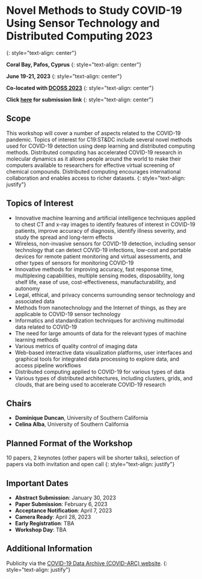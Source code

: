 # Novel Methods to Study COVID-19 Using Sensor Technology and Distributed Computing 2023
{: style="text-align: center"}

**Coral Bay, Pafos, Cyprus**
{: style="text-align: center"}

**June 19-21, 2023**
{: style="text-align: center"}

**Co-located with [DCOSS 2023](https://dcoss.org/)**
{: style="text-align: center"}

**Click [here](https://easychair.org/conferences/?conf=c19stdc2022) for submission link**
{: style="text-align: center"}

## Scope
This workshop will cover a number of aspects related to the COVID-19 pandemic. Topics of interest for C19:ST&DC include several novel methods used for COVID-19 detection using deep learning and distributed computing methods. Distributed computing has accelerated COVID-19 research in molecular dynamics as it allows people around the world to make their computers available to researchers for effective virtual screening of chemical compounds. Distributed computing encourages international collaboration and enables access to richer datasets.
{: style="text-align: justify"}

## Topics of Interest
- Innovative machine learning and artificial intelligence techniques applied to chest CT and x-ray images to identify features of interest in COVID-19 patients, improve accuracy of diagnosis, identify illness severity, and study the spread and long-term effects 
- Wireless, non-invasive sensors for COVID-19 detection, including sensor technology that can detect COVID-19 infections, low-cost and portable devices for remote patient monitoring and virtual assessments, and other types of sensors for monitoring COVID-19
- Innovative methods for improving accuracy, fast response time, multiplexing capabilities, multiple sensing modes, disposability, long shelf life, ease of use, cost-effectiveness, manufacturability, and autonomy 
- Legal, ethical, and privacy concerns surrounding sensor technology and associated data
- Methods from nanotechnology and the Internet of things, as they are applicable to COVID-19 sensor technology
- Informatics and standardization techniques for archiving multimodal data related to COVID-19
- The need for large amounts of data for the relevant types of machine learning methods 
- Various metrics of quality control of imaging data 
- Web-based interactive data visualization platforms, user interfaces and graphical tools for integrated data processing to explore data, and access pipeline workflows
- Distributed computing applied to COVID-19 for various types of data
- Various types of distributed architectures, including clusters, grids, and clouds, that are being used to accelerate COVID-19 research 

## Chairs
-	**Dominique Duncan**, University of Southern California
-	**Celina Alba**, University of Southern California

## Planned Format of the Workshop
10 papers, 2 keynotes (other papers will be shorter talks), selection of papers via both invitation and open call
{: style="text-align: justify"}

## Important Dates
- **Abstract Submission**: January 30, 2023
- **Paper Submission**: February 6, 2023
- **Acceptance Notification**: April 7, 2023
- **Camera Ready**: April 28, 2023
- **Early Registration**: TBA
- **Workshop Day**: TBA


## Additional Information
Publicity via the [COVID-19 Data Archive (COVID-ARC) website](https://covid-arc.loni.usc.edu/). 
{: style="text-align: justify"}
